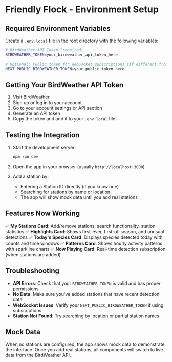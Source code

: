 # Friendly Flock - Environment Setup

## Required Environment Variables

Create a `.env.local` file in the root directory with the following variables:

```bash
# BirdWeather API Token (required)
BIRDWEATHER_TOKEN=your_birdweather_api_token_here

# Optional: Public token for WebSocket subscriptions (if different from server token)
NEXT_PUBLIC_BIRDWEATHER_TOKEN=your_public_token_here
```

## Getting Your BirdWeather API Token

1. Visit [BirdWeather](https://app.birdweather.com/)
2. Sign up or log in to your account
3. Go to your account settings or API section
4. Generate an API token
5. Copy the token and add it to your `.env.local` file

## Testing the Integration

1. Start the development server:
   ```bash
   npm run dev
   ```

2. Open the app in your browser (usually `http://localhost:3000`)

3. Add a station by:
   - Entering a Station ID directly (if you know one)
   - Searching for stations by name or location
   - The app will show mock data until you add real stations

## Features Now Working

✅ **My Stations Card**: Add/remove stations, search functionality, station statistics
✅ **Highlights Card**: Shows first-ever, first-of-season, and unusual detections
✅ **Today's Species Card**: Displays species detected today with counts and time windows
✅ **Patterns Card**: Shows hourly activity patterns with sparkline charts
✅ **Now Playing Card**: Real-time detection subscription (when stations are added)

## Troubleshooting

- **API Errors**: Check that your `BIRDWEATHER_TOKEN` is valid and has proper permissions
- **No Data**: Make sure you've added stations that have recent detection data
- **WebSocket Issues**: Verify your `NEXT_PUBLIC_BIRDWEATHER_TOKEN` if using subscriptions
- **Station Not Found**: Try searching by location or partial station names

## Mock Data

When no stations are configured, the app shows mock data to demonstrate the interface. Once you add real stations, all components will switch to live data from the BirdWeather API.
